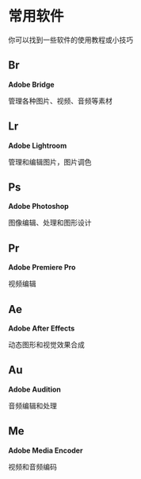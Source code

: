 # 常用软件

你可以找到一些软件的使用教程或小技巧

## Br

**Adobe Bridge** 

管理各种图片、视频、音频等素材

## Lr

**Adobe Lightroom**

管理和编辑图片，图片调色

## Ps

**Adobe Photoshop**

图像编辑、处理和图形设计

## Pr

**Adobe Premiere Pro**

视频编辑

## Ae

**Adobe After Effects**

动态图形和视觉效果合成

## Au

**Adobe Audition**

音频编辑和处理

## Me

**Adobe Media Encoder**

视频和音频编码